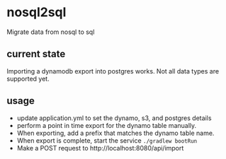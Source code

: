 # nosql2sql
Migrate data from nosql to sql

## current state

Importing a dynamodb export into postgres works. Not all data types are supported yet.

## usage

* update application.yml to set the dynamo, s3, and postgres details
* perform a point in time export for the dynamo table manually.
* When exporting, add a prefix that matches the dynamo table name.
* When export is complete, start the service `./gradlew bootRun`
* Make a POST request to http://localhost:8080/api/import
